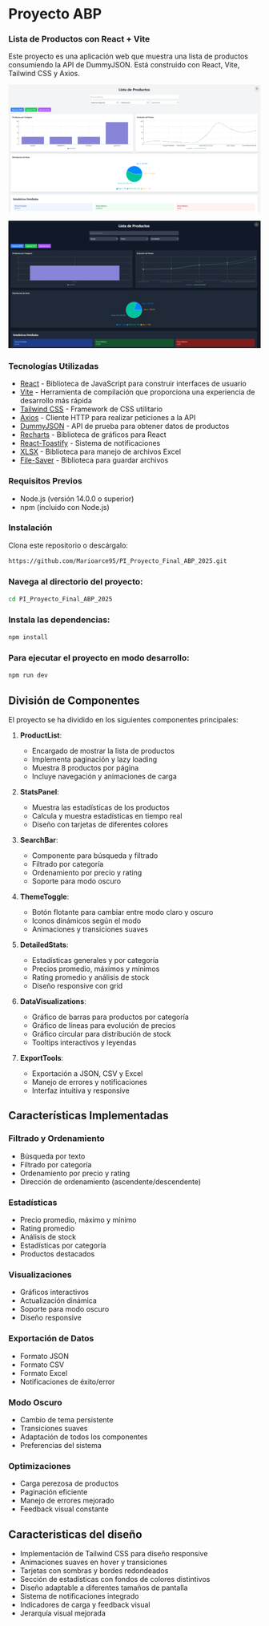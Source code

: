 # Proyecto ABP

### Lista de Productos con React + Vite

Este proyecto es una aplicación web que muestra una lista de productos consumiendo la API de DummyJSON. Está construido con React, Vite, Tailwind CSS y Axios.

![Vista previa de la aplicación](./public/preview.png)

![Vista detallada de productos y estadísticas](./public/preview2.png)

### Tecnologías Utilizadas

- [React](https://reactjs.org/) - Biblioteca de JavaScript para construir interfaces de usuario
- [Vite](https://vitejs.dev/) - Herramienta de compilación que proporciona una experiencia de desarrollo más rápida
- [Tailwind CSS](https://tailwindcss.com/) - Framework de CSS utilitario
- [Axios](https://axios-http.com/) - Cliente HTTP para realizar peticiones a la API
- [DummyJSON](https://dummyjson.com/) - API de prueba para obtener datos de productos
- [Recharts](https://recharts.org/) - Biblioteca de gráficos para React
- [React-Toastify](https://fkhadra.github.io/react-toastify/) - Sistema de notificaciones
- [XLSX](https://github.com/SheetJS/sheetjs) - Biblioteca para manejo de archivos Excel
- [File-Saver](https://github.com/eligrey/FileSaver.js/) - Biblioteca para guardar archivos

### Requisitos Previos

- Node.js (versión 14.0.0 o superior)
- npm (incluido con Node.js)

### Instalación

Clona este repositorio o descárgalo:
```bash
https://github.com/Marioarce95/PI_Proyecto_Final_ABP_2025.git
```

### Navega al directorio del proyecto:

```bash
cd PI_Proyecto_Final_ABP_2025
```

### Instala las dependencias:

```bash
npm install
```

### Para ejecutar el proyecto en modo desarrollo:

```bash
npm run dev
```

## División de Componentes

El proyecto se ha dividido en los siguientes componentes principales:

1. **ProductList**: 
   - Encargado de mostrar la lista de productos
   - Implementa paginación y lazy loading
   - Muestra 8 productos por página
   - Incluye navegación y animaciones de carga

2. **StatsPanel**: 
   - Muestra las estadísticas de los productos
   - Calcula y muestra estadísticas en tiempo real
   - Diseño con tarjetas de diferentes colores

3. **SearchBar**:
   - Componente para búsqueda y filtrado
   - Filtrado por categoría
   - Ordenamiento por precio y rating
   - Soporte para modo oscuro

4. **ThemeToggle**:
   - Botón flotante para cambiar entre modo claro y oscuro
   - Iconos dinámicos según el modo
   - Animaciones y transiciones suaves

5. **DetailedStats**:
   - Estadísticas generales y por categoría
   - Precios promedio, máximos y mínimos
   - Rating promedio y análisis de stock
   - Diseño responsive con grid

6. **DataVisualizations**:
   - Gráfico de barras para productos por categoría
   - Gráfico de líneas para evolución de precios
   - Gráfico circular para distribución de stock
   - Tooltips interactivos y leyendas

7. **ExportTools**:
   - Exportación a JSON, CSV y Excel
   - Manejo de errores y notificaciones
   - Interfaz intuitiva y responsive

## Características Implementadas

### Filtrado y Ordenamiento
- Búsqueda por texto
- Filtrado por categoría
- Ordenamiento por precio y rating
- Dirección de ordenamiento (ascendente/descendente)

### Estadísticas
- Precio promedio, máximo y mínimo
- Rating promedio
- Análisis de stock
- Estadísticas por categoría
- Productos destacados

### Visualizaciones
- Gráficos interactivos
- Actualización dinámica
- Soporte para modo oscuro
- Diseño responsive

### Exportación de Datos
- Formato JSON
- Formato CSV
- Formato Excel
- Notificaciones de éxito/error

### Modo Oscuro
- Cambio de tema persistente
- Transiciones suaves
- Adaptación de todos los componentes
- Preferencias del sistema

### Optimizaciones
- Carga perezosa de productos
- Paginación eficiente
- Manejo de errores mejorado
- Feedback visual constante

## Caracteristicas del diseño

- Implementación de Tailwind CSS para diseño responsive
- Animaciones suaves en hover y transiciones
- Tarjetas con sombras y bordes redondeados
- Sección de estadísticas con fondos de colores distintivos
- Diseño adaptable a diferentes tamaños de pantalla
- Sistema de notificaciones integrado
- Indicadores de carga y feedback visual
- Jerarquía visual mejorada
